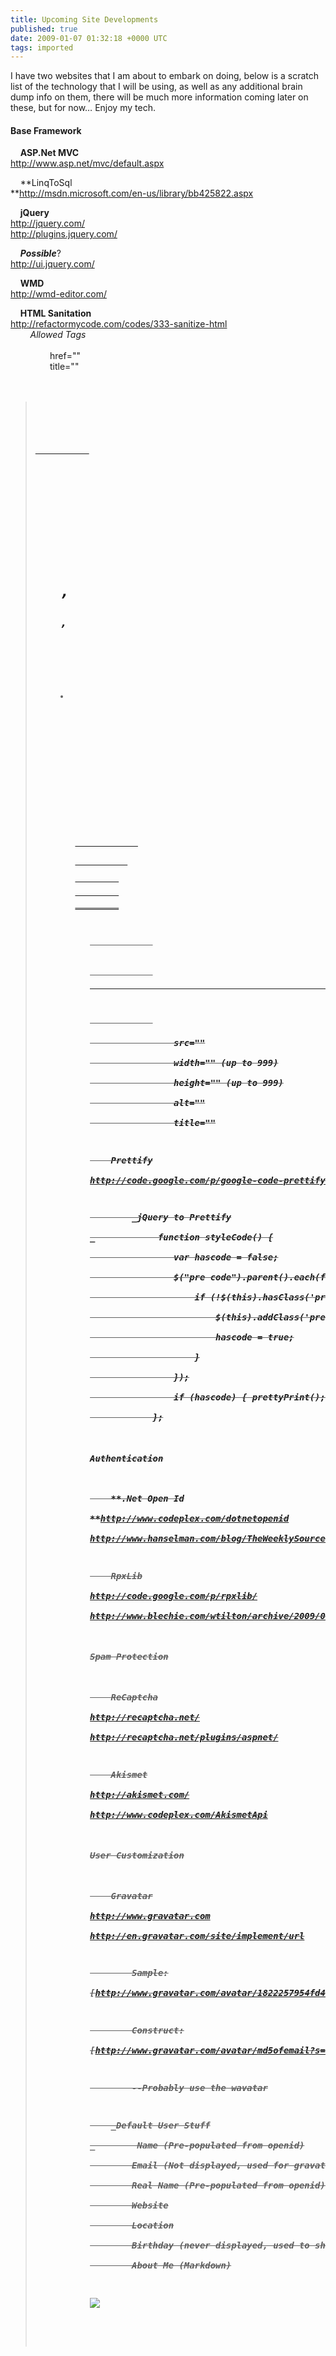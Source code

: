 ```yaml
---
title: Upcoming Site Developments
published: true
date: 2009-01-07 01:32:18 +0000 UTC
tags: imported 
---
```

I have two websites that I am about to embark on doing, below is a scratch list of the technology that I will be using, as well as any additional brain dump info on them, there will be much more information coming later on these, but for now… Enjoy my tech.

#### Base Framework 

    **ASP.Net MVC**   
<http://www.asp.net/mvc/default.aspx>

    **LinqToSql   
**<http://msdn.microsoft.com/en-us/library/bb425822.aspx>

    **jQuery**   
<http://jquery.com/>   
<http://plugins.jquery.com/>

    _**Possible**_?   
<http://ui.jquery.com/>

    **WMD**   
<http://wmd-editor.com/>

    **HTML Sanitation**   
<http://refactormycode.com/codes/333-sanitize-html>   
        _Allowed Tags_   
            <a>   
                href=""   
                title=""   
            <b>   
            <blockquote>   
            <code>   
            <del>   
            <dd>   
            <dl>   
            <dt>   
            <em>   
            <h1>, <h2>, <h3>   
            <i>   
            <li>   
            <ol>   
            <p>   
            <pre>   
            <s>   
            <sup>   
            <sub>   
            <strong>   
            <strike>   
            <ul>   
            <br/>   
            <hr/>   
            <img>   
                src=""   
                width="" (up to 999)   
                height="" (up to 999)   
                alt=""   
                title=""

    **Prettify**   
<http://code.google.com/p/google-code-prettify/>

        _jQuery to Prettify   
_            function styleCode() {   
                var hascode = false;   
                $("pre code").parent().each(function() {   
                    if (!$(this).hasClass('prettyprint')) {   
                        $(this).addClass('prettyprint');   
                        hascode = true;   
                    }   
                });   
                if (hascode) { prettyPrint(); }   
            }; 

#### Authentication 

    **.Net Open Id   
**<http://www.codeplex.com/dotnetopenid>   
<http://www.hanselman.com/blog/TheWeeklySourceCode25OpenIDEdition.aspx>

    **RpxLib**   
<http://code.google.com/p/rpxlib/>   
<http://www.blechie.com/wtilton/archive/2009/01/03/Implementing-OpenId-and-more-with-ASP.NET-MVC-and-RPXNow.aspx>

#### Spam Protection 

    **ReCaptcha**   
<http://recaptcha.net/>   
<http://recaptcha.net/plugins/aspnet/>

    **Akismet**   
<http://akismet.com/>   
<http://www.codeplex.com/AkismetApi>

#### User Customization

    **Gravatar**   
<http://www.gravatar.com>   
<http://en.gravatar.com/site/implement/url>

        _Sample_:   
[http://www.gravatar.com/avatar/1822257954fd46d7ab7732998776a80a?s=128&d=identicon&r=PG][1]

        _Construct_:   
[http://www.gravatar.com/avatar/md5ofemail?s=size&d=defaulticon&r=rating][2]

        \--Probably use the wavatar 

    _Default User Stuff   
_        Name (Pre-populated from openid)   
        Email (Not displayed, used for gravatar)   
        Real Name (Pre-populated from openid)   
        Website   
        Location   
        Birthday (never displayed, used to show age)   
        About Me (Markdown)

![][3]

[1]: http://www.gravatar.com/avatar/1822257954fd46d7ab7732998776a80a?s=128&d=identicon&r=PG
[2]: http://www.gravatar.com/avatar/md5ofemail?s=size&d=defaulticon&r=rating
[3]: http://renevo.com/aggbug.aspx?PostID=2127


